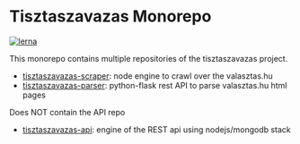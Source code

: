 # Tisztaszavazas Monorepo

[![lerna](https://img.shields.io/badge/maintained%20with-lerna-cc00ff.svg)](https://lerna.js.org/)

This monorepo contains multiple repositories of the tisztaszavazas project.

- [tisztaszavazas-scraper](/tisztaszavazas-scraper): node engine to crawl over the valasztas.hu
- [tisztaszavazas-parser](/tisztaszavazas-parser): python-flask rest API to parse valasztas.hu html pages

Does NOT contain the API repo
- [tisztaszavazas-api](https://github.com/Code-for-Hungary/tisztaszavazas-api): engine of the REST api using nodejs/mongodb stack
